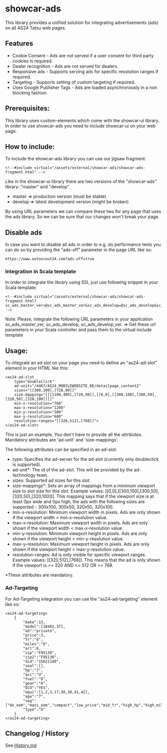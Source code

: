 # showcar-ads

This library provides a unified solution for integrating advertisements (ads) on all AS24 Tatsu web pages.

## Features

  * Cookie Consent - Ads are not served if a user consent for third party cookies is required.
  * Dealer recognition - Ads are not served for dealers.
  * Responsive ads - Supports serving ads for specific resolution ranges if required.
  * Targeting - Supports setting of custom targeting if required.
  * Uses Google Publisher Tags - Ads are loaded asynchronously in a non blocking fashion.

## Prerequisites:

This library uses custom-elements which come with the showcar-ui library. In order to use showcar-ads you need to include showcar-ui on your web page.

## How to include:

To include the showcar-ads library you can use our jigsaw fragment:

    <!--#include virtual="/assets/external/showcar-ads/showcar-ads-fragment.html" -->

Like in the showcar-ui library there are two versions of the "showcar-ads" library: "master" and "develop".

  * master => production version (must be stable)
  * develop => latest development version (might be broken)

By using URL parameters we can compare these two for any page that uses the ads library. So we can be sure that our changes won't break your page.

## Disable ads

In case you want to disable all ads in order to e.g. do performance tests you can do so by providing the "ads-off" parameter in the page URL like so:

    https://www.autoscout24.com?ads-off=true

### Integration in Scala template

In order to integrate the library using SSI, just use following snippet in your Scala template:

    <!--#include virtual="/assets/external/showcar-ads/showcar-ads-fragment.html?sc_ads_master_ver=@sc_ads_master_ver&sc_ads_develop=@sc_ads_develop&sc_ads_develop_ver=@sc_ads_develop_ver" -->

Note: Please, integrate the following URL parameters in your application sc_ads_master_ver, sc_ads_develop, sc_ads_develop_ver.
=> Get these url parameters in your Scala controller and pass them to the virtual include template


## Usage:

To integrate an ad slot on your page you need to define an "as24-ad-slot" element in your HTML like this:

    <as24-ad-slot
        type="doubleclick"
        ad-unit="/4467/AS24_MOBILEWEBSITE_DE/detailpage_content2"
        sizes="[[300,100],[728,90]]"
        size-mapping="[[[1100,400],[728,90]],[[0,0],[[300,100],[300,50],[320,50],[320,100]]]]"
        min-x-resolution="768"
        max-x-resolution="1200"
        min-y-resolution="300"
        max-y-resolution="600"
        resolution-ranges="[[320,512],[768]]">
    </as24-ad-slot>

This is just an example. You don't have to provide all the attributes. Mandatory attributes are 'ad-unit' and 'size-mappings'.

The following attributes can be specified in an ad-slot:

* type: Specifies the ad-server for the ad-slot (currently only doubleclick is supported).
* ad-unit*: The id of the ad-slot. This will be provided by the ad-technology team.
* sizes: Supported ad sizes for this slot.
* size-mappings*: Sets an array of mappings from a minimum viewport size to slot size for this slot.
  Example values: [[0,0],[[300,100],[300,50],[320,50],[320,100]]].
  This mapping says that if the viewport size is at least 0px wide and 0px high, the ads with the following sizes are supported - 300x100, 300x50, 320x50, 320x100.
* min-x-resolution: Minimum viewport width in pixels. Ads are only shown if the viewport width > min-x-resolution value.
* max-x-resolution: Maximum viewport width in pixels. Ads are only shown if the viewport width < max-x-resolution value.
* min-y-resolution: Minimum viewport height in pixels. Ads are only shown if the viewport height > min-y-resolution value.
* max-y-resolution: Maximum viewport height in pixels. Ads are only shown if the viewport height < max-y-resolution value.
* resolution-ranges: Ad is only visible for specific viewport ranges.
  Example values: [[320,512],[768]].
  This means that the ad is only shown if the viewport is >= 320 AND <= 512 OR >= 768.


*These attributes are mandatory.

### Ad-Targeting

For Ad-Targeting integration you can use the "as24-ad-targeting" element like so:

    <as24-ad-targeting>
        {
            "make":13,
            "model":[18482,37],
            "ad":"private",
            "price":3,
            "fr":"8",
            "miles":"6",
            "art":6,
            "zip":"F95130",
            "zip2":"F95130",
            "did":"15621140",
            "seal":[],
            "hp":"7",
            "acc":"U",
            "fuel":"D",
            "gear":"A",
            "ECO":"YES",
            "equi":[1,2,3,17,30,38,41,42],
            "age":"7",
            "seg":["de_oem","mass_oem","compact","low_price","mid_fr","high_hp","high_miles"],
            "type":"U"
        }
    </as24-ad-targeting>


## Changelog / History

See [History.md](History.md)